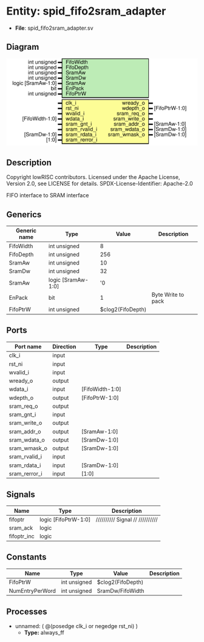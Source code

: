 # Entity: spid_fifo2sram_adapter

- **File**: spid_fifo2sram_adapter.sv
## Diagram

![Diagram](spid_fifo2sram_adapter.svg "Diagram")
## Description

 Copyright lowRISC contributors.
 Licensed under the Apache License, Version 2.0, see LICENSE for details.
 SPDX-License-Identifier: Apache-2.0

 FIFO interface to SRAM interface


## Generics

| Generic name | Type               | Value             | Description          |
| ------------ | ------------------ | ----------------- | -------------------- |
| FifoWidth    | int unsigned       | 8                 |                      |
| FifoDepth    | int unsigned       | 256               |                      |
| SramAw       | int unsigned       | 10                |                      |
| SramDw       | int unsigned       | 32                |                      |
| SramAw       | logic [SramAw-1:0] | '0                |                      |
| EnPack       | bit                | 1                 |  Byte Write to pack  |
| FifoPtrW     | int unsigned       | $clog2(FifoDepth) |                      |
## Ports

| Port name     | Direction | Type            | Description |
| ------------- | --------- | --------------- | ----------- |
| clk_i         | input     |                 |             |
| rst_ni        | input     |                 |             |
| wvalid_i      | input     |                 |             |
| wready_o      | output    |                 |             |
| wdata_i       | input     | [FifoWidth-1:0] |             |
| wdepth_o      | output    | [FifoPtrW-1:0]  |             |
| sram_req_o    | output    |                 |             |
| sram_gnt_i    | input     |                 |             |
| sram_write_o  | output    |                 |             |
| sram_addr_o   | output    | [SramAw-1:0]    |             |
| sram_wdata_o  | output    | [SramDw-1:0]    |             |
| sram_wmask_o  | output    | [SramDw-1:0]    |             |
| sram_rvalid_i | input     |                 |             |
| sram_rdata_i  | input     | [SramDw-1:0]    |             |
| sram_rerror_i | input     | [1:0]           |             |
## Signals

| Name        | Type                 | Description                       |
| ----------- | -------------------- | --------------------------------- |
| fifoptr     | logic [FifoPtrW-1:0] | //////////  Signal // //////////  |
| sram_ack    | logic                |                                   |
| fifoptr_inc | logic                |                                   |
## Constants

| Name            | Type         | Value             | Description |
| --------------- | ------------ | ----------------- | ----------- |
| FifoPtrW        | int unsigned | $clog2(FifoDepth) |             |
| NumEntryPerWord | int unsigned | SramDw/FifoWidth  |             |
## Processes
- unnamed: ( @(posedge clk_i or negedge rst_ni) )
  - **Type:** always_ff
